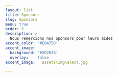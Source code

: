 ```yaml
---
layout: list
title: Sponsors
slug: Sponsors
menu: true
order: 5
description: >
  Nous remercions nos Sponsors pour leurs aides 
accent_color: '#E04750'
accent_image:
  background: '#2D2D36'
  overlay:    false
accent_image:   assets\img\elect.jpg

---
```


